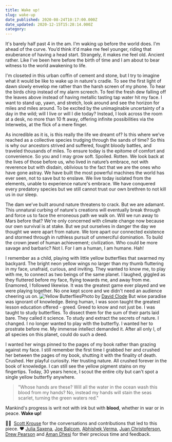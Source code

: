 ```yaml
---
title: Wake up!
slug: wake-up
date_published: 2020-08-24T10:17:00.000Z
date_updated: 2020-12-15T15:28:14.000Z
category: 
---
```

It's barely half past 4 in the am. I'm waking up before the world does. I'm ahead of the curve. You’d think it'd make me feel younger, riding that exuberance of having a head start. Strangely, it makes me feel old. Ancient rather. Like I've been here before the birth of time and I am about to bear witness to the world awakening to life.

I'm closeted in this urban coffin of cement and stone, but I try to imagine what it would be like to wake up in nature's cradle. To see the first light of dawn slowly envelop me rather than the harsh screen of my phone. To hear the birds chirp instead of my alarm screech. To feel the fresh dew falling off the leaves above instead of having metallic tasting tap water hit my face. I want to stand up, yawn, and stretch, look around and see the horizon for miles and miles around. To be excited by the unimaginable uncertainty of a day in the wild; will I live or will I die today? Instead, I look across the room at a desk, no more than 10 ft away, offering infinite possibilities via the Interwebs, at the flick of a mere finger.

As incredible as it is, is this really the life we dreamt of? Is this where we’ve reached as a collective species trudging through the sands of time? So this is why our ancestors strived and suffered, fought bloody battles, and traveled thousands of miles. To ensure today is the epitome of comfort and convenience. So you and I may grow soft. Spoiled. Rotten. We look back at the lives of those before us, who lived in nature’s embrace, not with reverence but with disdain, oblivious to the fact that we are the ones who have gone astray. We have built the most powerful machines the world has ever seen, not to save but to enslave. We live today isolated from the elements, unable to experience nature's embrace. We have conquered every predatory species but we still cannot trust our own brethren to not kill us in our sleep.

The dam we’ve built around nature threatens to crack. But we are adamant. This unnatural curbing of nature's creations will eventually break through and force us to face the erroneous path we walk on. Will we run away to Mars before that? We're only concerned with climate change now because our own survival is at stake. But we put ourselves in danger the day we thought we were apart from nature. We tore apart our connected existence and stormed through in ruthless pursuit of unmerciful domination. To build the crown jewel of human achievement; civilization. Who could be more savage and barbaric? Not I. For I am a human, I am humane. Hah!

I remember as a child, playing with little yellow butterflies that swarmed my backyard. The bright neon yellow wings no larger than my thumb fluttering in my face, unafraid, curious, and inviting. They wanted to know me, to play with me, to connect as two beings of the same planet. I laughed, giggled as they fluttered before my face, flying towards me, and away from me. Enamored, I followed likewise. It was the greatest game ever played and we were playing together. No one kept score and we didn't need an audience cheering us on.
![Yellow Butterflies](__GHOST_URL__/content/images/2020/12/yellow-butterfly-bangalore.jpg)Photo by [David Clode](https://unsplash.com/photos/e_kT1p1E9Ro)
But wise paradise was ignorant of knowledge. Being human, I was soon taught the greatest lesson education offered - greed. Greed to know and not just be. I was taught to study butterflies. To dissect them for the sum of their parts laid bare. They called it science. To study and extract the secrets of nature. I changed. I no longer wanted to play with the butterfly. I wanted her to prostrate before me. My immense intellect demanded it. After all only I, of all species on this planet, could do such a deed.

I wanted her wings pinned to the pages of my book rather than grazing against my face. I still remember the first time I grabbed her and crushed her between the pages of my book, shutting it with the finality of death. Crushed. Her playful curiosity. Her trusting nature. All crushed forever in the book of knowledge. I can still see the yellow pigment stains on my fingertips. Today, 30 years hence, I scout the entire city but can't spot a single yellow butterfly anywhere.

> "Whose hands are these? Will all the water in the ocean wash this blood from my hands?
> No, instead my hands will stain the seas scarlet, turning the green waters red."

Mankind's progress is writ not with ink but with **blood**, whether in war or in peace. **Wake up!**

🙏🏼  [Scott Krouse](http://scottkrouse.com) for the conversations and contributions that led to this piece.
❤️ [Julia Saxena](https://twitter.com/julia_saxena), [Joe Balcom](https://twitter.com/thejoebalcom), [Abhishek Verma](https://twitter.com/AbVerma21), [Juan Christoferson](https://twitter.com/ChristJe), [Drew Pearson](https://twitter.com/dpear85) and [Aman Dhesi](https://twitter.com/notjustamand) for their precious time and feedback.
